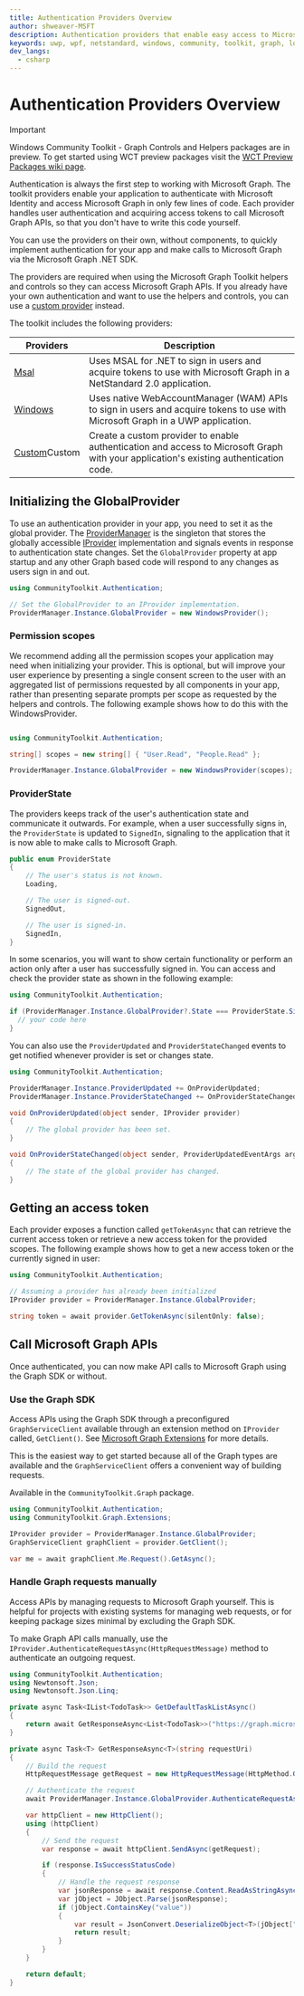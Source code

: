 ```yaml
---
title: Authentication Providers Overview
author: shweaver-MSFT
description: Authentication providers that enable easy access to Microsoft Graph APIs.
keywords: uwp, wpf, netstandard, windows, community, toolkit, graph, login, authentication, provider, providers, identity, msa, wam
dev_langs:
  - csharp
---
```


# Authentication Providers Overview

> [!IMPORTANT]
> Windows Community Toolkit - Graph Controls and Helpers packages are in preview. To get started using WCT preview packages visit the [WCT Preview Packages wiki page](https://aka.ms/wct/wiki/previewpackages).

Authentication is always the first step to working with Microsoft Graph. The toolkit providers enable your application to authenticate with Microsoft Identity and access Microsoft Graph in only few lines of code. Each provider handles user authentication and acquiring access tokens to call Microsoft Graph APIs, so that you don't have to write this code yourself.

You can use the providers on their own, without components, to quickly implement authentication for your app and make calls to Microsoft Graph via the Microsoft Graph .NET SDK.

The providers are required when using the Microsoft Graph Toolkit helpers and controls so they can access Microsoft Graph APIs. If you already have your own authentication and want to use the helpers and controls, you can use a [custom provider](./custom.md) instead.

The toolkit includes the following providers:

| Providers | Description |
| -- | -- |
| [Msal](./msal.md) | Uses MSAL for .NET to sign in users and acquire tokens to use with Microsoft Graph in a NetStandard 2.0 application. |
| [Windows](./windows.md) | Uses native WebAccountManager (WAM) APIs to sign in users and acquire tokens to use with Microsoft Graph in a UWP application. |
| [Custom](./custom.md)Custom | Create a custom provider to enable authentication and access to Microsoft Graph with your application's existing authentication code. |

## Initializing the GlobalProvider

To use an authentication provider in your app, you need to set it as the global provider. The [ProviderManager](./ProviderManager.md) is the singleton that stores the globally accessible [IProvider](./custom.md) implementation and signals events in response to authentication state changes.
Set the `GlobalProvider` property at app startup and any other Graph based code will respond to any changes as users sign in and out.

```csharp
using CommunityToolkit.Authentication;

// Set the GlobalProvider to an IProvider implementation.
ProviderManager.Instance.GlobalProvider = new WindowsProvider();
```

### Permission scopes

We recommend adding all the permission scopes your application may need when initializing your provider. This is optional, but will improve your user experience by presenting a single consent screen to the user with an aggregated list of permissions requested by all components in your app, rather than presenting separate prompts per scope as requested by the helpers and controls. The following example shows how to do this with the WindowsProvider.

```csharp

using CommunityToolkit.Authentication;

string[] scopes = new string[] { "User.Read", "People.Read" };

ProviderManager.Instance.GlobalProvider = new WindowsProvider(scopes);
```

### ProviderState

The providers keeps track of the user's authentication state and communicate it outwards. For example, when a user successfully signs in, the `ProviderState` is updated to `SignedIn`, signaling to the application that it is now able to make calls to Microsoft Graph.

```csharp
public enum ProviderState
{
    // The user's status is not known.
    Loading,

    // The user is signed-out.
    SignedOut,

    // The user is signed-in.
    SignedIn,
}
```

In some scenarios, you will want to show certain functionality or perform an action only after a user has successfully signed in. You can access and check the provider state as shown in the following example:

```csharp
using CommunityToolkit.Authentication;

if (ProviderManager.Instance.GlobalProvider?.State === ProviderState.SignedIn) {
  // your code here
}
```

You can also use the `ProviderUpdated` and `ProviderStateChanged` events to get notified whenever provider is set or changes state.

```csharp
using CommunityToolkit.Authentication;

ProviderManager.Instance.ProviderUpdated += OnProviderUpdated;
ProviderManager.Instance.ProviderStateChanged += OnProviderStateChanged;

void OnProviderUpdated(object sender, IProvider provider)
{
    // The global provider has been set.
}

void OnProviderStateChanged(object sender, ProviderUpdatedEventArgs args)
{
    // The state of the global provider has changed.
}
```

## Getting an access token

Each provider exposes a function called `getTokenAsync` that can retrieve the current access token or retrieve a new access token for the provided scopes. The following example shows how to get a new access token or the currently signed in user:

```csharp
using CommunityToolkit.Authentication;

// Assuming a provider has already been initialized
IProvider provider = ProviderManager.Instance.GlobalProvider;

string token = await provider.GetTokenAsync(silentOnly: false);
```

## Call Microsoft Graph APIs

Once authenticated, you can now make API calls to Microsoft Graph using the Graph SDK or without.

### Use the Graph SDK

Access APIs using the Graph SDK through a preconfigured `GraphServiceClient` available through an extension method on `IProvider` called, `GetClient()`.
See [Microsoft Graph Extensions](../helpers/extensions.md) for more details.

This is the easiest way to get started because all of the Graph types are available and the `GraphServiceClient` offers a convenient way of building requests.

Available in the `CommunityToolkit.Graph` package.

```csharp
using CommunityToolkit.Authentication;
using CommunityToolkit.Graph.Extensions;

IProvider provider = ProviderManager.Instance.GlobalProvider;
GraphServiceClient graphClient = provider.GetClient();

var me = await graphClient.Me.Request().GetAsync();
```

### Handle Graph requests manually

Access APIs by managing requests to Microsoft Graph yourself. This is helpful for projects with existing systems for managing web requests, or for keeping package sizes minimal by excluding the Graph SDK.

To make Graph API calls manually, use the `IProvider.AuthenticateRequestAsync(HttpRequestMessage)` method to authenticate an outgoing request.

```csharp
using CommunityToolkit.Authentication;
using Newtonsoft.Json;
using Newtonsoft.Json.Linq;

private async Task<IList<TodoTask>> GetDefaultTaskListAsync()
{
    return await GetResponseAsync<List<TodoTask>>("https://graph.microsoft.com/v1.0/me/todo/lists/tasks/tasks");
}

private async Task<T> GetResponseAsync<T>(string requestUri)
{
    // Build the request
    HttpRequestMessage getRequest = new HttpRequestMessage(HttpMethod.Get, requestUri);

    // Authenticate the request
    await ProviderManager.Instance.GlobalProvider.AuthenticateRequestAsync(getRequest);

    var httpClient = new HttpClient();
    using (httpClient)
    {
        // Send the request
        var response = await httpClient.SendAsync(getRequest);

        if (response.IsSuccessStatusCode)
        {
            // Handle the request response
            var jsonResponse = await response.Content.ReadAsStringAsync();
            var jObject = JObject.Parse(jsonResponse);
            if (jObject.ContainsKey("value"))
            {
                var result = JsonConvert.DeserializeObject<T>(jObject["value"].ToString());
                return result;
            }
        }
    }

    return default;
}
```
